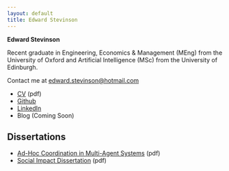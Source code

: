 ```yaml
---
layout: default
title: Edward Stevinson
---
```


**Edward Stevinson**

Recent graduate in Engineering, Economics & Management (MEng) from the University of Oxford and Artificial Intelligence (MSc) from the University of Edinburgh.

Contact me at [edward.stevinson@hotmail.com](mailto:edward.stevinson@hotmail.com)

* [CV](assets/stevinson_CV.pdf) (pdf)
* [Github](https://www.github.com/stevinson)
* [LinkedIn](https://uk.linkedin.com/in/edward-stevinson-971b98124)
* Blog (Coming Soon)

## Dissertations

* [Ad-Hoc Coordination in Multi-Agent Systems](assets/adhoc_coord.pdf) (pdf)
* [Social Impact Dissertation](assets/3space_report.pdf) (pdf)






